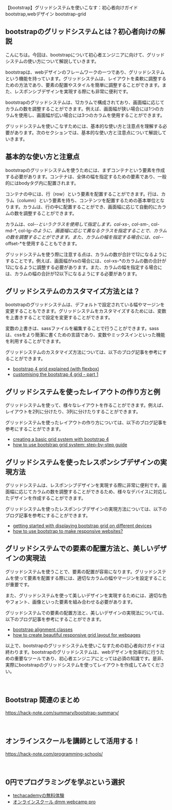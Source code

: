 【bootstrap】グリッドシステムを使いこなす：初心者向けガイド
bootstrap,webデザイン
bootstrap-grid

## bootstrapのグリッドシステムとは？初心者向けの解説

こんにちは。今回は、bootstrapについて初心者エンジニアに向けて、グリッドシステムの使い方について解説していきます。

bootstrapは、webデザインのフレームワークの一つであり、グリッドシステムという機能を持っています。グリッドシステムは、レイアウトを柔軟に調整するための方法であり、要素の配置やスタイルを簡単に調整することができます。また、レスポンシブデザインを実現する際にも非常に便利です。

bootstrapのグリッドシステムは、12カラムで構成されており、画面幅に応じてカラムの数を調整することができます。例えば、画面幅が狭い場合には1つのカラムを使用し、画面幅が広い場合には3つのカラムを使用することができます。

グリッドシステムを使いこなすためには、基本的な使い方と注意点を理解する必要があります。次のセクションでは、基本的な使い方と注意点について解説していきます。

## 基本的な使い方と注意点

bootstrapのグリッドシステムを使うためには、まずコンテナという要素を作成する必要があります。コンテナは、全体の幅を指定するための要素であり、一般的にはbodyタグ内に配置されます。

コンテナの中には、行（row）という要素を配置することができます。行は、カラム（column）という要素を持ち、コンテンツを配置するための基本単位となります。カラムは、行の中に配置することができ、画面幅に応じて自動的にカラムの数を調整することができます。

カラムは、col-*-*というクラスを使用して指定します。col-xs-*, col-sm-*, col-md-*, col-lg-*のように、画面幅に応じて異なるクラスを指定することで、カラムの数を調整することができます。また、カラムの幅を指定する場合には、col-*-offset-*を使用することもできます。

グリッドシステムを使う際に注意する点は、カラムの数が合計で12になるようにすることです。例えば、画面幅がxsの場合には、col-xs-*のカラムの数の合計が12になるように調整する必要があります。また、カラムの幅を指定する場合には、カラムの幅の合計が12以下になるようにする必要があります。

## グリッドシステムのカスタマイズ方法とは？

bootstrapのグリッドシステムは、デフォルトで設定されている幅やマージンを変更することもできます。グリッドシステムをカスタマイズするためには、変数を上書きすることで設定を変更することができます。

変数の上書きは、sassファイルを編集することで行うことができます。sassは、cssをより簡潔に書くための言語であり、変数やミックスインといった機能を利用することができます。

グリッドシステムのカスタマイズ方法については、以下のブログ記事を参考にすることができます。

- [bootstrap 4 grid explained (with flexbox)](https://uxdesign.cc/bootstrap-4-grid-explained-with-flexbox-791383b9aa2)
- [customising the bootstrap 4 grid - part 1](https://medium.com/@samdbeckham/customising-the-bootstrap-4-grid-6578dba2f688)

## グリッドシステムを使ったレイアウトの作り方と例

グリッドシステムを使って、様々なレイアウトを作ることができます。例えば、レイアウトを2列に分けたり、3列に分けたりすることができます。

グリッドシステムを使ったレイアウトの作り方については、以下のブログ記事を参考にすることができます。

- [creating a basic grid system with bootstrap 4](https://uxdesign.cc/creating-a-basic-grid-system-with-bootstrap-4-e1f1c0ee1339)
- [how to use bootstrap grid system: step-by-step guide](https://skillcrush.com/blog/bootstrap-grid-system/)

## グリッドシステムを使ったレスポンシブデザインの実現方法

グリッドシステムは、レスポンシブデザインを実現する際に非常に便利です。画面幅に応じてカラムの数を調整することができるため、様々なデバイスに対応したデザインを作成することができます。

グリッドシステムを使ったレスポンシブデザインの実現方法については、以下のブログ記事を参考にすることができます。

- [getting started with displaying bootstrap grid on different devices](https://www.w3schools.com/bootstrap/bootstrap_grid_examples.asp)
- [how to use bootstrap to make responsive websites?](https://www.guru99.com/twitter-bootstrap-tutorial.html)

## グリッドシステムでの要素の配置方法と、美しいデザインの実現法

グリッドシステムを使うことで、要素の配置が容易になります。グリッドシステムを使って要素を配置する際には、適切なカラムの幅やマージンを設定することが重要です。

また、グリッドシステムを使って美しいデザインを実現するためには、適切な色やフォント、画像といった要素を組み合わせる必要があります。

グリッドシステムでの要素の配置方法と、美しいデザインの実現法については、以下のブログ記事を参考にすることができます。

- [bootstrap alignment classes](https://uxdesign.cc/bootstrap-alignment-classes-bf392db5d7b7)
- [how to create beautiful responsive grid layout for webpages](https://www.urbanui.com/bootstrap-grid-layout/)

以上で、bootstrapのグリッドシステムを使いこなすための初心者向けガイドは終わります。bootstrapのグリッドシステムは、webデザインを効率的に行うための重要なツールであり、初心者エンジニアにとっては必須の知識です。是非、実際にbootstrapのグリッドシステムを使ってレイアウトを作成してみてください。

　

## Bootstrap 関連のまとめ
https://hack-note.com/summary/bootstrap-summary/

　

## オンラインスクールを講師として活用する！
https://hack-note.com/programming-schools/

　

## 0円でプログラミングを学ぶという選択
- [techacademyの無料体験](//af.moshimo.com/af/c/click?a_id=2612475&amp;p_id=1555&amp;pc_id=2816&amp;pl_id=22706&amp;url=https%3a%2f%2ftechacademy.jp%2fhtmlcss-trial%3futm_source%3dmoshimo%26utm_medium%3daffiliate%26utm_campaign%3dtextad)
- [オンラインスクール dmm webcamp pro](//af.moshimo.com/af/c/click?a_id=2612482&amp;p_id=1363&amp;pc_id=2297&amp;pl_id=39999&amp;guid=on)

